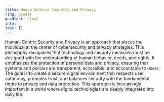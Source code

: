```yaml
---
title: Human Centric Security and Privacy
ring: assess
quadrant: cloud
info:
tags: []
---
```


Human-Centric Security and Privacy is an approach that places the individual at the center of cybersecurity and privacy strategies. This philosophy recognizes that technology and security measures must be designed with the understanding of human behavior, needs, and rights. It emphasizes the protection of personal data and privacy, ensuring that systems and policies are transparent, accessible, and accountable to users. The goal is to create a secure digital environment that respects user autonomy, promotes trust, and balances security with the fundamental rights to privacy and data protection. This approach is increasingly important in a world where digital technologies are deeply integrated into daily life.
